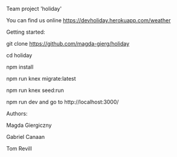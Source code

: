 Team project 'holiday'

You can find us online https://devholiday.herokuapp.com/weather


Getting started:

git clone https://github.com/magda-gierg/holiday

cd holiday

npm install

npm run knex migrate:latest

npm run knex seed:run

npm run dev and go to http://localhost:3000/



Authors:

Magda Giergiczny

Gabriel Canaan

Tom Revill   
